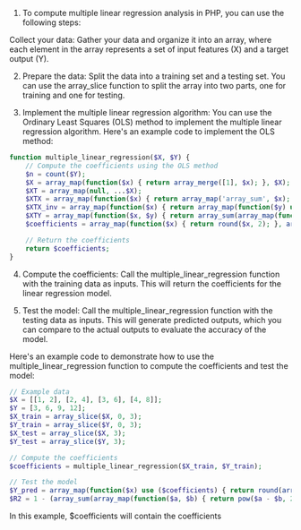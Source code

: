 1. To compute multiple linear regression analysis in PHP, you can use the following steps:

Collect your data: Gather your data and organize it into an array, where each element in the array represents a set of input features (X) and a target output (Y).

2. Prepare the data: Split the data into a training set and a testing set. You can use the array_slice function to split the array into two parts, one for training and one for testing.

3. Implement the multiple linear regression algorithm: You can use the Ordinary Least Squares (OLS) method to implement the multiple linear regression algorithm. Here's an example code to implement the OLS method:
``` php
function multiple_linear_regression($X, $Y) {
    // Compute the coefficients using the OLS method
    $n = count($Y);
    $X = array_map(function($x) { return array_merge([1], $x); }, $X);
    $XT = array_map(null, ...$X);
    $XTX = array_map(function($x) { return array_map('array_sum', $x); }, array_map(null, ...$XT));
    $XTX_inv = array_map(function($x) { return array_map(function($y) use ($x) { return $y / $x; }, $x); }, $XTX);
    $XTY = array_map(function($x, $y) { return array_sum(array_map(function($a, $b) { return $a * $b; }, $x, $y)); }, $XT, $Y);
    $coefficients = array_map(function($x) { return round($x, 2); }, array_map(function($x, $y) { return $x * $y; }, $XTX_inv[0], $XTY));

    // Return the coefficients
    return $coefficients;
}
```
4. Compute the coefficients: Call the multiple_linear_regression function with the training data as inputs. This will return the coefficients for the linear regression model.

5. Test the model: Call the multiple_linear_regression function with the testing data as inputs. This will generate predicted outputs, which you can compare to the actual outputs to evaluate the accuracy of the model.

Here's an example code to demonstrate how to use the multiple_linear_regression function to compute the coefficients and test the model:
``` php
// Example data
$X = [[1, 2], [2, 4], [3, 6], [4, 8]];
$Y = [3, 6, 9, 12];
$X_train = array_slice($X, 0, 3);
$Y_train = array_slice($Y, 0, 3);
$X_test = array_slice($X, 3);
$Y_test = array_slice($Y, 3);

// Compute the coefficients
$coefficients = multiple_linear_regression($X_train, $Y_train);

// Test the model
$Y_pred = array_map(function($x) use ($coefficients) { return round(array_sum(array_map(function($a, $b) { return $a * $b; }, array_merge([1], $x), $coefficients)), 2); }, $X_test);
$R2 = 1 - (array_sum(array_map(function($a, $b) { return pow($a - $b, 2); }, $Y_test, $Y_pred)) / array_sum(array_map(function($a) { return pow($a - array_sum($Y_test) / count($Y_test), 2); }, $Y_test)));
```


In this example, $coefficients will contain the coefficients
